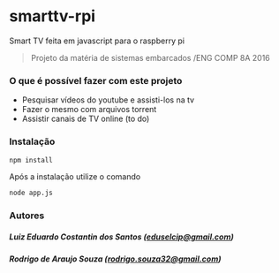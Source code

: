 # smarttv-rpi
Smart TV feita em javascript para o raspberry pi
> Projeto da matéria de sistemas embarcados /ENG COMP 8A 2016

### O que é possível fazer com este projeto
* Pesquisar vídeos do youtube e assisti-los na tv
* Fazer o mesmo com arquivos torrent
* Assistir canais de TV online (to do)


### Instalação

```sh
npm install
```

Após a instalação utilize o comando

```sh
node app.js
```

### Autores
##### Luiz Eduardo Costantin dos Santos (eduselcip@gmail.com)
##### Rodrigo de Araujo Souza (rodrigo.souza32@gmail.com)
